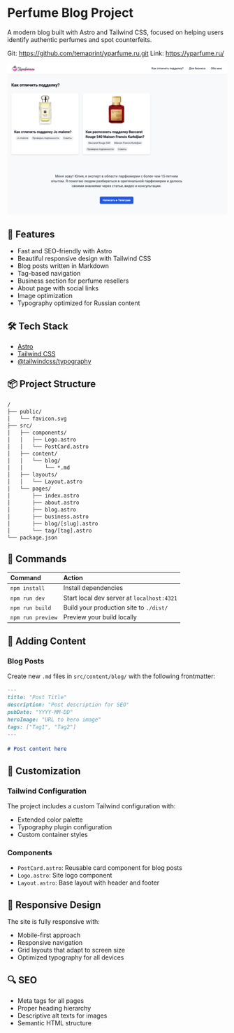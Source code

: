 # Perfume Blog Project

A modern blog built with Astro and Tailwind CSS, focused on helping users identify authentic perfumes and spot counterfeits.

Git: https://github.com/temaprint/yparfume.ru.git
Link: https://yparfume.ru/

![pic](/public/yparfume.png)

## 🚀 Features

- Fast and SEO-friendly with Astro
- Beautiful responsive design with Tailwind CSS
- Blog posts written in Markdown
- Tag-based navigation
- Business section for perfume resellers
- About page with social links
- Image optimization
- Typography optimized for Russian content

## 🛠️ Tech Stack

- [Astro](https://astro.build)
- [Tailwind CSS](https://tailwindcss.com)
- [@tailwindcss/typography](https://tailwindcss.com/docs/typography-plugin)

## 📦 Project Structure

```
/
├── public/
│   └── favicon.svg
├── src/
│   ├── components/
│   │   ├── Logo.astro
│   │   └── PostCard.astro
│   ├── content/
│   │   └── blog/
│   │       └── *.md
│   ├── layouts/
│   │   └── Layout.astro
│   └── pages/
│       ├── index.astro
│       ├── about.astro
│       ├── blog.astro
│       ├── business.astro
│       ├── blog/[slug].astro
│       └── tag/[tag].astro
└── package.json
```

## 🧞 Commands

| Command           | Action                                       |
|:-----------------|:---------------------------------------------|
| `npm install`     | Install dependencies                         |
| `npm run dev`     | Start local dev server at `localhost:4321`  |
| `npm run build`   | Build your production site to `./dist/`     |
| `npm run preview` | Preview your build locally                  |

## 📝 Adding Content

### Blog Posts

Create new `.md` files in `src/content/blog/` with the following frontmatter:

```markdown
---
title: "Post Title"
description: "Post description for SEO"
pubDate: "YYYY-MM-DD"
heroImage: "URL to hero image"
tags: ["Tag1", "Tag2"]
---

# Post content here
```

## 🎨 Customization

### Tailwind Configuration

The project includes a custom Tailwind configuration with:
- Extended color palette
- Typography plugin configuration
- Custom container styles

### Components

- `PostCard.astro`: Reusable card component for blog posts
- `Logo.astro`: Site logo component
- `Layout.astro`: Base layout with header and footer

## 📱 Responsive Design

The site is fully responsive with:
- Mobile-first approach
- Responsive navigation
- Grid layouts that adapt to screen size
- Optimized typography for all devices

## 🔍 SEO

- Meta tags for all pages
- Proper heading hierarchy
- Descriptive alt texts for images
- Semantic HTML structure